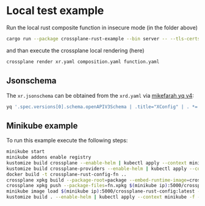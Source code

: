# Local test example

Run the local rust composite function in insecure mode (in the folder above)

```bash
cargo run --package crossplane-rust-example --bin server -- --tls-certs-dir . --insecure
```

and than execute the crossplane local rendering (here)

```bash
crossplane render xr.yaml composition.yaml function.yaml
```

## Jsonschema

The `xr.jsonschema` can be obtained from the `xrd.yaml` via [mikefarah yq v4](https://github.com/mikefarah/yq):

```bash
yq '.spec.versions[0].schema.openAPIV3Schema | .title="XConfig" | . *= load("claimRef.yaml")' xrd.yaml -o json > xr.jsonschema
```

## Minikube example

To run this example execute the following steps:

```bash
minikube start
minikube addons enable registry
kustomize build crossplane --enable-helm | kubectl apply --context minikube -f -
kustomize build crossplane-providers --enable-helm | kubectl apply --context minikube -f -
docker build -t crossplane-rust-config-fn ..
crossplane xpkg build --package-root=package --embed-runtime-image=crossplane-rust-config-fn --package-file=fn.xpkg
crossplane xpkg push --package-files=fn.xpkg $(minikube ip):5000/crossplane-rust-config:latest
minikube image load $(minikube ip):5000/crossplane-rust-config:latest --pull=true
kustomize build . --enable-helm | kubectl apply --context minikube -f -
```

